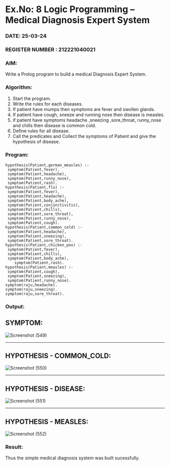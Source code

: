 # Ex.No: 8  Logic Programming –  Medical Diagnosis Expert System
### DATE: 25-03-24                                                                           
### REGISTER NUMBER : 212221040021
### AIM: 
Write a Prolog program to build a medical Diagnosis Expert System.
###  Algorithm:
1. Start the program.
2. Write the rules for each diseases.
3. If patient have mumps then symptoms are fever and swollen glands.
4. If patient have cough, sneeze and running nose then disease is measles.
5. if patient have symptoms headache ,sneezing ,sore_throat, runny_nose and  chills then disease is common cold.
6. Define rules for all disease.
7. Call the predicates and Collect the symptoms of Patient and give the hypothesis of disease.
        

### Program:

```
hypothesis(Patient,german_measles) :- 
 symptom(Patient,fever), 
 symptom(Patient,headache), 
 symptom(Patient,runny_nose), 
 symptom(Patient,rash). 
hypothesis(Patient,flu) :- 
 symptom(Patient,fever), 
 symptom(Patient,headache), 
 symptom(Patient,body_ache), 
 symptom(Patient,conjunctivitis), 
 symptom(Patient,chills), 
 symptom(Patient,sore_throat), 
 symptom(Patient,runny_nose), 
 symptom(Patient,cough). 
hypothesis(Patient,common_cold) :- 
 symptom(Patient,headache), 
 symptom(Patient,sneezing), 
 symptom(Patient,sore_throat). 
hypothesis(Patient,chicken_pox) :- 
 symptom(Patient,fever), 
 symptom(Patient,chills), 
 symptom(Patient,body_ache), 
    symptom(Patient,rash). 
hypothesis(Patient,measles) :- 
 symptom(Patient,cough), 
 symptom(Patient,sneezing), 
 symptom(Patient,runny_nose). 
symptom(raju,headache). 
symptom(raju,sneezing). 
symptom(raju,sore_throat).
```









### Output:
## SYMPTOM:
![Screenshot (549)](https://github.com/ashmistalin/AI_Lab_2023-24_ashmi/assets/103128410/c0801380-1ee9-440b-805c-eac9d2ff1e2e)
_____________________________________________________
## HYPOTHESIS - COMMON_COLD:
![Screenshot (550)](https://github.com/ashmistalin/AI_Lab_2023-24_ashmi/assets/103128410/949b7d20-cb9f-4f5e-bb0a-0315daf7af6f)
_______________________________________________________
## HYPOTHESIS - DISEASE:
![Screenshot (551)](https://github.com/ashmistalin/AI_Lab_2023-24_ashmi/assets/103128410/34f3a58e-7c30-4ccb-ae48-b5b74873cf72)
________________________________________________________
## HYPOTHESIS - MEASLES:
![Screenshot (552)](https://github.com/ashmistalin/AI_Lab_2023-24_ashmi/assets/103128410/1d3e1667-ce64-4108-83c3-c3d91f829d92)



### Result:
Thus the simple medical diagnosis system was built sucessfully.
